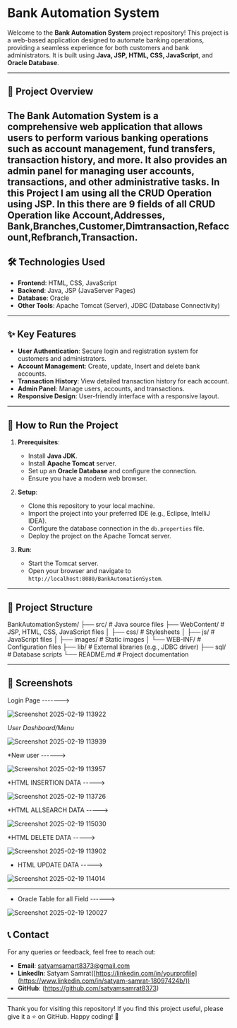 # Bank Automation System

Welcome to the **Bank Automation System** project repository! This project is a web-based application designed to automate banking operations, providing a seamless experience for both customers and bank administrators. It is built using **Java, JSP, HTML, CSS, JavaScript**, and **Oracle Database**.

---

## 📌 **Project Overview**

The **Bank Automation System** is a comprehensive web application that allows users to perform various banking operations such as account management, fund transfers, transaction history, and more. It also provides an admin panel for managing user accounts, transactions, and other administrative tasks.
In this Project I am using all the CRUD Operation using JSP. In this there are 9 fields of all CRUD Operation like Account,Addresses, Bank,Branches,Customer,Dimtransaction,Refaccount,Refbranch,Transaction.
---

## 🛠️ **Technologies Used**

- **Frontend**: HTML, CSS, JavaScript
- **Backend**: Java, JSP (JavaServer Pages)
- **Database**: Oracle
- **Other Tools**: Apache Tomcat (Server), JDBC (Database Connectivity)

---

## ✨ **Key Features**

- **User Authentication**: Secure login and registration system for customers and administrators.
- **Account Management**: Create, update, Insert and delete bank accounts.
- **Transaction History**: View detailed transaction history for each account.
- **Admin Panel**: Manage users, accounts, and transactions.
- **Responsive Design**: User-friendly interface with a responsive layout.

---

## 🚀 **How to Run the Project**

1. **Prerequisites**:
   - Install **Java JDK**.
   - Install **Apache Tomcat** server.
   - Set up an **Oracle Database** and configure the connection.
   - Ensure you have a modern web browser.

2. **Setup**:
   - Clone this repository to your local machine.
   - Import the project into your preferred IDE (e.g., Eclipse, IntelliJ IDEA).
   - Configure the database connection in the `db.properties` file.
   - Deploy the project on the Apache Tomcat server.

3. **Run**:
   - Start the Tomcat server.
   - Open your browser and navigate to `http://localhost:8080/BankAutomationSystem`.

---

## 📂 **Project Structure**
BankAutomationSystem/
├── src/ # Java source files
├── WebContent/ # JSP, HTML, CSS, JavaScript files
│ ├── css/ # Stylesheets
│ ├── js/ # JavaScript files
│ ├── images/ # Static images
│ └── WEB-INF/ # Configuration files
├── lib/ # External libraries (e.g., JDBC driver)
├── sql/ # Database scripts
└── README.md # Project documentation


---

## 📸 **Screenshots**

Login Page ------->

![Screenshot 2025-02-19 113922](https://github.com/user-attachments/assets/8551c4c2-e045-4480-a8ba-6808a41439a5)


*User Dashboard/Menu*

![Screenshot 2025-02-19 113939](https://github.com/user-attachments/assets/f54be01a-f4fa-4ad4-9d22-f56e8d381ed6)


*New user ------>

![Screenshot 2025-02-19 113957](https://github.com/user-attachments/assets/0b60a0a1-43e9-4d9c-ac9c-65ab9987dd19)


*HTML INSERTION DATA ----->

![Screenshot 2025-02-19 113726](https://github.com/user-attachments/assets/8d76992e-2500-4979-ada1-49fbc92f7fd4)


*HTML ALLSEARCH DATA ----->

![Screenshot 2025-02-19 115030](https://github.com/user-attachments/assets/3525c3e4-f98c-40ce-8bb5-7c1ca74fbb3e)


*HTML DELETE DATA ----->

![Screenshot 2025-02-19 113902](https://github.com/user-attachments/assets/d54d4a1e-c685-49f2-b3e2-600046fa3675)


* HTML UPDATE DATA ----->

![Screenshot 2025-02-19 114014](https://github.com/user-attachments/assets/6110f1ec-71c0-4c8d-9387-aeb9b9ad3070)

---

* Oracle Table for all Field ------>

![Screenshot 2025-02-19 120027](https://github.com/user-attachments/assets/7def8f40-f35f-4096-9634-e0991c351c69)


## 📞 **Contact**

For any queries or feedback, feel free to reach out:

- **Email**: satyamsamart8373@gmail.com  
- **LinkedIn**: Satyam Samrat([https://linkedin.com/in/yourprofile](https://www.linkedin.com/in/satyam-samrat-18097424b/))  
- **GitHub**: (https://github.com/satyamsamrat8373)

---

Thank you for visiting this repository! If you find this project useful, please give it a ⭐️ on GitHub. Happy coding! 🚀
